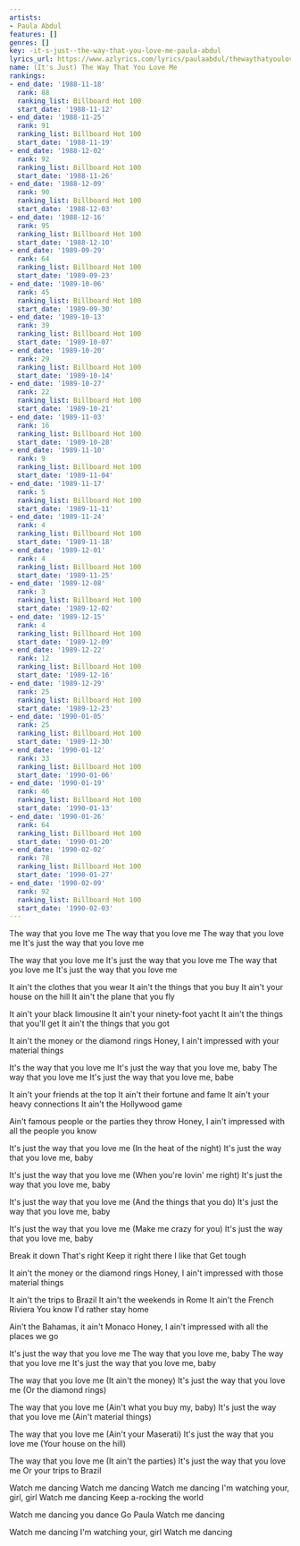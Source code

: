 ```yaml
---
artists:
- Paula Abdul
features: []
genres: []
key: -it-s-just--the-way-that-you-love-me-paula-abdul
lyrics_url: https://www.azlyrics.com/lyrics/paulaabdul/thewaythatyouloveme.html
name: (It's Just) The Way That You Love Me
rankings:
- end_date: '1988-11-18'
  rank: 88
  ranking_list: Billboard Hot 100
  start_date: '1988-11-12'
- end_date: '1988-11-25'
  rank: 91
  ranking_list: Billboard Hot 100
  start_date: '1988-11-19'
- end_date: '1988-12-02'
  rank: 92
  ranking_list: Billboard Hot 100
  start_date: '1988-11-26'
- end_date: '1988-12-09'
  rank: 90
  ranking_list: Billboard Hot 100
  start_date: '1988-12-03'
- end_date: '1988-12-16'
  rank: 95
  ranking_list: Billboard Hot 100
  start_date: '1988-12-10'
- end_date: '1989-09-29'
  rank: 64
  ranking_list: Billboard Hot 100
  start_date: '1989-09-23'
- end_date: '1989-10-06'
  rank: 45
  ranking_list: Billboard Hot 100
  start_date: '1989-09-30'
- end_date: '1989-10-13'
  rank: 39
  ranking_list: Billboard Hot 100
  start_date: '1989-10-07'
- end_date: '1989-10-20'
  rank: 29
  ranking_list: Billboard Hot 100
  start_date: '1989-10-14'
- end_date: '1989-10-27'
  rank: 22
  ranking_list: Billboard Hot 100
  start_date: '1989-10-21'
- end_date: '1989-11-03'
  rank: 16
  ranking_list: Billboard Hot 100
  start_date: '1989-10-28'
- end_date: '1989-11-10'
  rank: 9
  ranking_list: Billboard Hot 100
  start_date: '1989-11-04'
- end_date: '1989-11-17'
  rank: 5
  ranking_list: Billboard Hot 100
  start_date: '1989-11-11'
- end_date: '1989-11-24'
  rank: 4
  ranking_list: Billboard Hot 100
  start_date: '1989-11-18'
- end_date: '1989-12-01'
  rank: 4
  ranking_list: Billboard Hot 100
  start_date: '1989-11-25'
- end_date: '1989-12-08'
  rank: 3
  ranking_list: Billboard Hot 100
  start_date: '1989-12-02'
- end_date: '1989-12-15'
  rank: 4
  ranking_list: Billboard Hot 100
  start_date: '1989-12-09'
- end_date: '1989-12-22'
  rank: 12
  ranking_list: Billboard Hot 100
  start_date: '1989-12-16'
- end_date: '1989-12-29'
  rank: 25
  ranking_list: Billboard Hot 100
  start_date: '1989-12-23'
- end_date: '1990-01-05'
  rank: 25
  ranking_list: Billboard Hot 100
  start_date: '1989-12-30'
- end_date: '1990-01-12'
  rank: 33
  ranking_list: Billboard Hot 100
  start_date: '1990-01-06'
- end_date: '1990-01-19'
  rank: 46
  ranking_list: Billboard Hot 100
  start_date: '1990-01-13'
- end_date: '1990-01-26'
  rank: 64
  ranking_list: Billboard Hot 100
  start_date: '1990-01-20'
- end_date: '1990-02-02'
  rank: 78
  ranking_list: Billboard Hot 100
  start_date: '1990-01-27'
- end_date: '1990-02-09'
  rank: 92
  ranking_list: Billboard Hot 100
  start_date: '1990-02-03'
---
```


The way that you love me
The way that you love me
The way that you love me
It's just the way that you love me

The way that you love me
It's just the way that you love me
The way that you love me
It's just the way that you love me

It ain't the clothes that you wear
It ain't the things that you buy
It ain't your house on the hill
It ain't the plane that you fly

It ain't your black limousine
It ain't your ninety-foot yacht
It ain't the things that you'll get
It ain't the things that you got

It ain't the money or the diamond rings
Honey, I ain't impressed with your material things

It's the way that you love me
It's just the way that you love me, baby
The way that you love me
It's just the way that you love me, babe

It ain't your friends at the top
It ain't their fortune and fame
It ain't your heavy connections
It ain't the Hollywood game

Ain't famous people or the parties they throw
Honey, I ain't impressed with all the people you know

It's just the way that you love me
(In the heat of the night)
It's just the way that you love me, baby

It's just the way that you love me
(When you're lovin' me right)
It's just the way that you love me, baby

It's just the way that you love me
(And the things that you do)
It's just the way that you love me, baby

It's just the way that you love me
(Make me crazy for you)
It's just the way that you love me, baby

Break it down
That's right
Keep it right there
I like that
Get tough

It ain't the money or the diamond rings
Honey, I ain't impressed with those material things

It ain't the trips to Brazil
It ain't the weekends in Rome
It ain't the French Riviera
You know I'd rather stay home

Ain't the Bahamas, it ain't Monaco
Honey, I ain't impressed with all the places we go

It's just the way that you love me
The way that you love me, baby
The way that you love me
It's just the way that you love me, baby

The way that you love me
(It ain't the money)
It's just the way that you love me
(Or the diamond rings)

The way that you love me
(Ain't what you buy my, baby)
It's just the way that you love me
(Ain't material things)

The way that you love me
(Ain't your Maserati)
It's just the way that you love me
(Your house on the hill)

The way that you love me
(It ain't the parties)
It's just the way that you love me
Or your trips to Brazil

Watch me dancing
Watch me dancing
Watch me dancing
I'm watching your, girl, girl
Watch me dancing
Keep a-rocking the world

Watch me dancing
you dance
Go Paula
Watch me dancing

Watch me dancing
I'm watching your, girl
Watch me dancing



